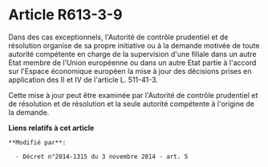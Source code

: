 # Article R613-3-9

Dans des cas exceptionnels, l'Autorité de contrôle prudentiel et de résolution organise de sa propre initiative ou à la
demande motivée de toute autorité compétente en charge de la supervision d'une filiale dans un autre Etat membre de l'Union
européenne ou dans un autre Etat partie à l'accord sur l'Espace économique européen la mise à jour           des décisions
prises en application des II et IV de l'article L. 511-41-3. 

Cette mise à jour peut être examinée par l'Autorité de contrôle prudentiel et de résolution et de résolution et la seule
autorité compétente à l'origine de la demande.

**Liens relatifs à cet article**

	**Modifié par**:

	  - Décret n°2014-1315 du 3 novembre 2014 - art. 5
